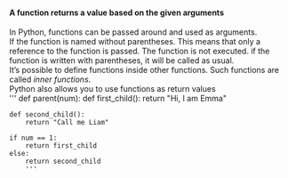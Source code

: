 #### A function returns a value based on the given arguments
In Python, functions can be passed around and used as arguments.  
If the function is named without parentheses. This means that only a reference to the function is passed. The function is not executed. if the function is written with parentheses, it will be called as usual.  
It’s possible to define functions inside other functions. Such functions are called *inner functions*.   
Python also allows you to use functions as return values  
'''
def parent(num):
    def first_child():
        return "Hi, I am Emma"

    def second_child():
        return "Call me Liam"

    if num == 1:
        return first_child
    else:
        return second_child
        '''

